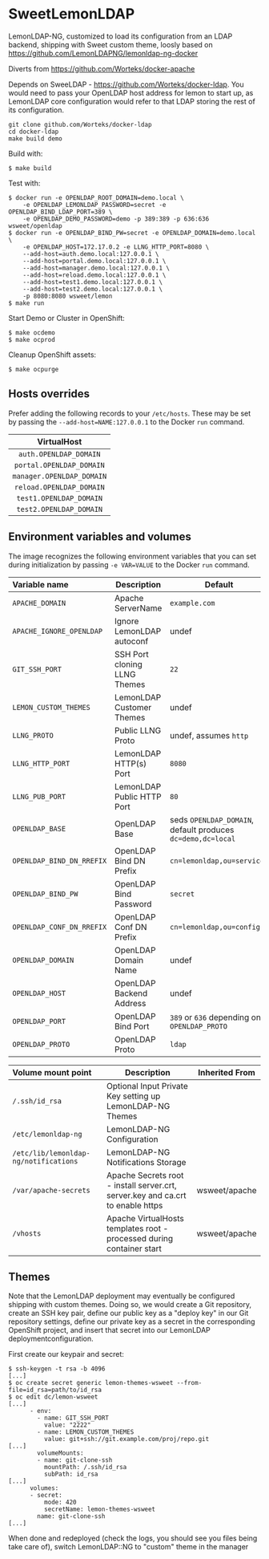 # SweetLemonLDAP

LemonLDAP-NG, customized to load its configuration from an LDAP backend,
shipping with Sweet custom theme, loosly based on
https://github.com/LemonLDAPNG/lemonldap-ng-docker

Diverts from https://github.com/Worteks/docker-apache

Depends on SweeLDAP - https://github.com/Worteks/docker-ldap. You would need
to pass your OpenLDAP host address for lemon to start up, as LemonLDAP core
configuration would refer to that LDAP storing the rest of its configuration.

```
git clone github.com/Worteks/docker-ldap
cd docker-ldap
make build demo
```

Build with:
```
$ make build
```

Test with:
```
$ docker run -e OPENLDAP_ROOT_DOMAIN=demo.local \
    -e OPENLDAP_LEMONLDAP_PASSWORD=secret -e OPENLDAP_BIND_LDAP_PORT=389 \
    -e OPENLDAP_DEMO_PASSWORD=demo -p 389:389 -p 636:636 wsweet/openldap
$ docker run -e OPENLDAP_BIND_PW=secret -e OPENLDAP_DOMAIN=demo.local \
    -e OPENLDAP_HOST=172.17.0.2 -e LLNG_HTTP_PORT=8080 \
    --add-host=auth.demo.local:127.0.0.1 \
    --add-host=portal.demo.local:127.0.0.1 \
    --add-host=manager.demo.local:127.0.0.1 \
    --add-host=reload.demo.local:127.0.0.1 \
    --add-host=test1.demo.local:127.0.0.1 \
    --add-host=test2.demo.local:127.0.0.1 \
    -p 8080:8080 wsweet/lemon
$ make run
```

Start Demo or Cluster in OpenShift:

```
$ make ocdemo
$ make ocprod
```

Cleanup OpenShift assets:

```
$ make ocpurge
```

Hosts overrides
---------------

Prefer adding the following records to your `/etc/hosts`. These may be set by
passing the `--add-host=NAME:127.0.0.1` to the Docker `run` command.

|     VirtualHost             |
| :-------------------------: |
|  `auth.OPENLDAP_DOMAIN`     |
|  `portal.OPENLDAP_DOMAIN`   |
|  `manager.OPENLDAP_DOMAIN`  |
|  `reload.OPENLDAP_DOMAIN`   |
|  `test1.OPENLDAP_DOMAIN`    |
|  `test2.OPENLDAP_DOMAIN`    |

Environment variables and volumes
----------------------------------

The image recognizes the following environment variables that you can set during
initialization by passing `-e VAR=VALUE` to the Docker `run` command.

|    Variable name           |    Description                | Default                                                     | Inherited From |
| :------------------------- | ----------------------------- | ----------------------------------------------------------- | -------------- |
|  `APACHE_DOMAIN`           | Apache ServerName             | `example.com`                                               | wsweet/apache  |
|  `APACHE_IGNORE_OPENLDAP`  | Ignore LemonLDAP autoconf     | undef                                                       | wsweet/apache  |
|  `GIT_SSH_PORT`            | SSH Port cloning LLNG Themes  | `22`                                                        |                |
|  `LEMON_CUSTOM_THEMES`     | LemonLDAP Customer Themes     | undef                                                       |                |
|  `LLNG_PROTO`              | Public LLNG Proto             | undef, assumes `http`                                       |                |
|  `LLNG_HTTP_PORT`          | LemonLDAP HTTP(s) Port        | `8080`                                                      |                |
|  `LLNG_PUB_PORT`           | LemonLDAP Public HTTP Port    | `80`                                                        |                |
|  `OPENLDAP_BASE`           | OpenLDAP Base                 | seds `OPENLDAP_DOMAIN`, default produces `dc=demo,dc=local` | wsweet/apache  |
|  `OPENLDAP_BIND_DN_RREFIX` | OpenLDAP Bind DN Prefix       | `cn=lemonldap,ou=services`                                  | wsweet/apache  |
|  `OPENLDAP_BIND_PW`        | OpenLDAP Bind Password        | `secret`                                                    | wsweet/apache  |
|  `OPENLDAP_CONF_DN_RREFIX` | OpenLDAP Conf DN Prefix       | `cn=lemonldap,ou=config`                                    | wsweet/apache  |
|  `OPENLDAP_DOMAIN`         | OpenLDAP Domain Name          | undef                                                       | wsweet/apache  |
|  `OPENLDAP_HOST`           | OpenLDAP Backend Address      | undef                                                       | wsweet/apache  |
|  `OPENLDAP_PORT`           | OpenLDAP Bind Port            | `389` or `636` depending on `OPENLDAP_PROTO`                | wsweet/apache  |
|  `OPENLDAP_PROTO`          | OpenLDAP Proto                | `ldap`                                                      | wsweet/apache  |


|  Volume mount point                     | Description                                                                     | Inherited From |
| :-------------------------------------- | ------------------------------------------------------------------------------- | -------------- |
|  `/.ssh/id_rsa`                         | Optional Input Private Key setting up LemonLDAP-NG Themes                       |                |
|  `/etc/lemonldap-ng`                    | LemonLDAP-NG Configuration                                                      |                |
|  `/etc/lib/lemonldap-ng/notifications`  | LemonLDAP-NG Notifications Storage                                              |                |
|  `/var/apache-secrets`                  | Apache Secrets root - install server.crt, server.key and ca.crt to enable https | wsweet/apache  |
|  `/vhosts`                              | Apache VirtualHosts templates root - processed during container start           | wsweet/apache  |

Themes
------

Note that the LemonLDAP deployment may eventually be configured shipping with
custom themes. Doing so, we would create a Git repository, create an SSH key
pair, define our public key as a "deploy key" in our Git repository settings,
define our private key as a secret in the corresponding OpenShift project,
and insert that secret into our LemonLDAP deploymentconfiguration.

First create our keypair and secret:

```
$ ssh-keygen -t rsa -b 4096
[...]
$ oc create secret generic lemon-themes-wsweet --from-file=id_rsa=path/to/id_rsa
$ oc edit dc/lemon-wsweet
[...]
      - env:
        - name: GIT_SSH_PORT
          value: "2222"
        - name: LEMON_CUSTOM_THEMES
          value: git+ssh://git.example.com/proj/repo.git
[...]
        volumeMounts:
        - name: git-clone-ssh
          mountPath: /.ssh/id_rsa
          subPath: id_rsa
[...]
      volumes:
      - secret:
          mode: 420
          secretName: lemon-themes-wsweet
        name: git-clone-ssh
[...]
```

When done and redeployed (check the logs, you should see you files being take
care of), switch LemonLDAP::NG to "custom" theme in the manager
